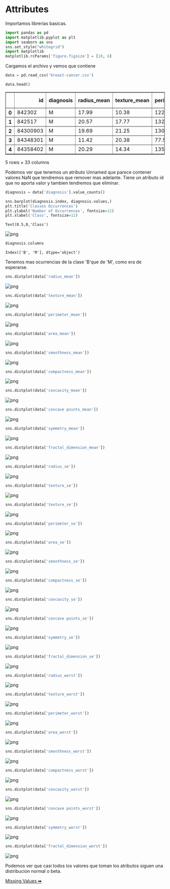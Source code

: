 # Attributes


Importamos librerias basicas.


```python
import pandas as pd
import matplotlib.pyplot as plt
import seaborn as sns
sns.set_style("whitegrid")
import matplotlib
matplotlib.rcParams['figure.figsize'] = [10, 6]
```

Cargamos el archivo y vemos que contiene


```python
data = pd.read_csv('breast-cancer.csv')
```


```python
data.head()
```




<div>
<style scoped>
    .dataframe tbody tr th:only-of-type {
        vertical-align: middle;
    }

    .dataframe tbody tr th {
        vertical-align: top;
    }

    .dataframe thead th {
        text-align: right;
    }
</style>
<table border="1" class="dataframe">
  <thead>
    <tr style="text-align: right;">
      <th></th>
      <th>id</th>
      <th>diagnosis</th>
      <th>radius_mean</th>
      <th>texture_mean</th>
      <th>perimeter_mean</th>
      <th>area_mean</th>
      <th>smoothness_mean</th>
      <th>compactness_mean</th>
      <th>concavity_mean</th>
      <th>concave points_mean</th>
      <th>...</th>
      <th>texture_worst</th>
      <th>perimeter_worst</th>
      <th>area_worst</th>
      <th>smoothness_worst</th>
      <th>compactness_worst</th>
      <th>concavity_worst</th>
      <th>concave points_worst</th>
      <th>symmetry_worst</th>
      <th>fractal_dimension_worst</th>
      <th>Unnamed: 32</th>
    </tr>
  </thead>
  <tbody>
    <tr>
      <th>0</th>
      <td>842302</td>
      <td>M</td>
      <td>17.99</td>
      <td>10.38</td>
      <td>122.80</td>
      <td>1001.0</td>
      <td>0.11840</td>
      <td>0.27760</td>
      <td>0.3001</td>
      <td>0.14710</td>
      <td>...</td>
      <td>17.33</td>
      <td>184.60</td>
      <td>2019.0</td>
      <td>0.1622</td>
      <td>0.6656</td>
      <td>0.7119</td>
      <td>0.2654</td>
      <td>0.4601</td>
      <td>0.11890</td>
      <td>NaN</td>
    </tr>
    <tr>
      <th>1</th>
      <td>842517</td>
      <td>M</td>
      <td>20.57</td>
      <td>17.77</td>
      <td>132.90</td>
      <td>1326.0</td>
      <td>0.08474</td>
      <td>0.07864</td>
      <td>0.0869</td>
      <td>0.07017</td>
      <td>...</td>
      <td>23.41</td>
      <td>158.80</td>
      <td>1956.0</td>
      <td>0.1238</td>
      <td>0.1866</td>
      <td>0.2416</td>
      <td>0.1860</td>
      <td>0.2750</td>
      <td>0.08902</td>
      <td>NaN</td>
    </tr>
    <tr>
      <th>2</th>
      <td>84300903</td>
      <td>M</td>
      <td>19.69</td>
      <td>21.25</td>
      <td>130.00</td>
      <td>1203.0</td>
      <td>0.10960</td>
      <td>0.15990</td>
      <td>0.1974</td>
      <td>0.12790</td>
      <td>...</td>
      <td>25.53</td>
      <td>152.50</td>
      <td>1709.0</td>
      <td>0.1444</td>
      <td>0.4245</td>
      <td>0.4504</td>
      <td>0.2430</td>
      <td>0.3613</td>
      <td>0.08758</td>
      <td>NaN</td>
    </tr>
    <tr>
      <th>3</th>
      <td>84348301</td>
      <td>M</td>
      <td>11.42</td>
      <td>20.38</td>
      <td>77.58</td>
      <td>386.1</td>
      <td>0.14250</td>
      <td>0.28390</td>
      <td>0.2414</td>
      <td>0.10520</td>
      <td>...</td>
      <td>26.50</td>
      <td>98.87</td>
      <td>567.7</td>
      <td>0.2098</td>
      <td>0.8663</td>
      <td>0.6869</td>
      <td>0.2575</td>
      <td>0.6638</td>
      <td>0.17300</td>
      <td>NaN</td>
    </tr>
    <tr>
      <th>4</th>
      <td>84358402</td>
      <td>M</td>
      <td>20.29</td>
      <td>14.34</td>
      <td>135.10</td>
      <td>1297.0</td>
      <td>0.10030</td>
      <td>0.13280</td>
      <td>0.1980</td>
      <td>0.10430</td>
      <td>...</td>
      <td>16.67</td>
      <td>152.20</td>
      <td>1575.0</td>
      <td>0.1374</td>
      <td>0.2050</td>
      <td>0.4000</td>
      <td>0.1625</td>
      <td>0.2364</td>
      <td>0.07678</td>
      <td>NaN</td>
    </tr>
  </tbody>
</table>
<p>5 rows × 33 columns</p>
</div>



Podemos ver que tenemos un atributo Unnamed que parece contener valores NaN que tendremos que remover mas adelante.
Tiene un atributo id que no aporta valor y tambien tendremos que eliminar.


```python
diagnosis = data['diagnosis'].value_counts()
```


```python
sns.barplot(diagnosis.index, diagnosis.values,)
plt.title('Classes Occurrences')
plt.ylabel('Number of Occurrences', fontsize=12)
plt.xlabel('Class', fontsize=12)
```




    Text(0.5,0,'Class')




![png](./img/output_8_1.png)



```python
diagnosis.columns
```




    Index(['B', 'M'], dtype='object')



Tenemos mas ocurrencias de la clase 'B'que de 'M', como era de esperarse.


```python
sns.distplot(data['radius_mean'])
```



![png](./img/output_11_1.png)



```python
sns.distplot(data['texture_mean'])
```





![png](./img/output_12_1.png)



```python
sns.distplot(data['perimeter_mean'])
```



![png](./img/output_13_1.png)



```python
sns.distplot(data['area_mean'])
```




![png](./img/output_14_1.png)



```python
sns.distplot(data['smoothness_mean'])
```



![png](./img/output_15_1.png)



```python
sns.distplot(data['compactness_mean'])
```


![png](./img/output_16_1.png)



```python
sns.distplot(data['concavity_mean'])
```




![png](./img/output_17_1.png)



```python
sns.distplot(data['concave points_mean'])
```


![png](./img/output_18_1.png)



```python
sns.distplot(data['symmetry_mean'])
```

![png](./img/output_19_1.png)



```python
sns.distplot(data['fractal_dimension_mean'])
```



![png](./img/output_20_1.png)



```python
sns.distplot(data['radius_se'])
```


![png](./img/output_21_1.png)



```python
sns.distplot(data['texture_se'])
```



![png](./img/output_22_1.png)



```python
sns.distplot(data['texture_se'])
```


![png](./img/output_23_1.png)



```python
sns.distplot(data['perimeter_se'])
```


![png](./img/output_24_1.png)



```python
sns.distplot(data['area_se'])
```


![png](./img/output_25_1.png)



```python
sns.distplot(data['smoothness_se'])
```



![png](./img/output_26_1.png)



```python
sns.distplot(data['compactness_se'])
```


![png](./img/output_27_1.png)



```python
sns.distplot(data['concavity_se'])
```



![png](./img/output_28_1.png)



```python
sns.distplot(data['concave points_se'])
```


![png](./img/output_29_1.png)



```python
sns.distplot(data['symmetry_se'])
```



![png](./img/output_30_1.png)



```python
sns.distplot(data['fractal_dimension_se']) 
```



![png](./img/output_31_1.png)



```python
sns.distplot(data['radius_worst'])
```


![png](./img/output_32_1.png)



```python
sns.distplot(data['texture_worst'])
```




![png](./img/output_33_1.png)



```python
sns.distplot(data['perimeter_worst'])
```



![png](./img/output_34_1.png)



```python
sns.distplot(data['area_worst'])
```


![png](./img/output_35_1.png)



```python
sns.distplot(data['smoothness_worst'])
```



![png](./img/output_36_1.png)



```python
sns.distplot(data['compactness_worst'])
```

![png](./img/output_37_1.png)



```python
sns.distplot(data['concavity_worst'])
```



![png](./img/output_38_1.png)



```python
sns.distplot(data['concave points_worst'])
```



![png](./img/output_39_1.png)



```python
sns.distplot(data['symmetry_worst'])
```



![png](./img/output_40_1.png)



```python
sns.distplot(data['fractal_dimension_worst'])
```



![png](./img/output_41_1.png)


Podemos ver que casi todos los valores que toman los atributos siguen una distribucion normal o beta.


[Missing Values ➡](./4_missing_values.md)